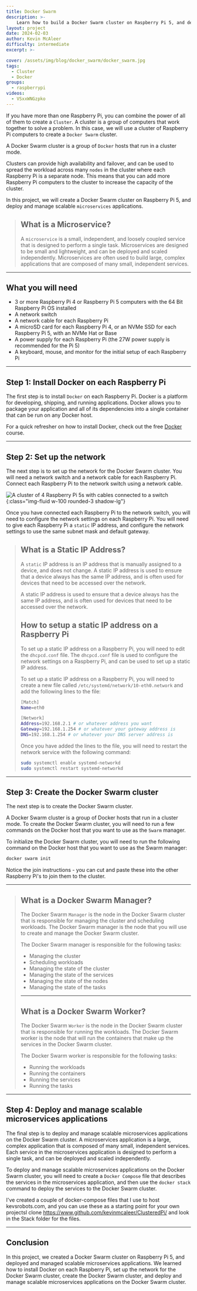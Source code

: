 ```yaml
---
title: Docker Swarm
description: >-
    Learn how to build a Docker Swarm cluster on Raspberry Pi 5, and deploy and manage scalable microservices applications.
layout: project
date: 2024-02-03
author: Kevin McAleer
difficulty: intermediate
excerpt: >-

cover: /assets/img/blog/docker_swarm/docker_swarm.jpg
tags:
  - Cluster
  - Docker
groups:
  - raspberrypi
videos:
  - VSxxWNGzpko
---
```


If you have more than one Raspberry Pi, you can combine the power of all of them to create a `Cluster`. A cluster is a group of computers that work together to solve a problem. In this case, we will use a cluster of Raspberry Pi computers to create a `Docker Swarm` cluster.

A Docker Swarm cluster is a group of `Docker` hosts that run in a cluster mode. 

Clusters can provide high availability and failover, and can be used to spread the workload across many `nodes` in the cluster where each Raspberry Pi is a separate node. This means that you can add more Raspberry Pi computers to the cluster to increase the capacity of the cluster.

In this project, we will create a Docker Swarm cluster on Raspberry Pi 5, and deploy and manage scalable `microservices` applications.

> ## What is a Microservice?
>
> A `microservice` is a small, independent, and loosely coupled service that is designed to perform a single task. Microservices are designed to be small and lightweight, and can be deployed and scaled independently. Microservices are often used to build large, complex applications that are composed of many small, independent services.

---

## What you will need

- 3 or more Raspberry Pi 4 or Raspberry Pi 5 computers with the 64 Bit Raspberry Pi OS installed
- A network switch
- A network cable for each Raspberry Pi
- A microSD card for each Raspberry Pi 4, or an NVMe SSD for each Raspberry Pi 5, with an NVMe Hat or Base
- A power supply for each Raspberry Pi (the 27W power supply is recommended for the Pi 5)
- A keyboard, mouse, and monitor for the initial setup of each Raspberry Pi

---

## Step 1: Install Docker on each Raspberry Pi

The first step is to install `Docker` on each Raspberry Pi. Docker is a platform for developing, shipping, and running applications. Docker allows you to package your application and all of its dependencies into a single container that can be run on any Docker host.

For a quick refresher on how to install Docker, check out the free [Docker](/learn/docker) course.

---

## Step 2: Set up the network

The next step is to set up the network for the Docker Swarm cluster. You will need a network switch and a network cable for each Raspberry Pi. Connect each Raspberry Pi to the network switch using a network cable.

![A cluster of 4 Raspberry Pi 5s with cables connected to a switch](/assets/img/blog/docker_swarm/network.jpg){:class="img-fluid w-100 rounded-3 shadow-lg"}

Once you have connected each Raspberry Pi to the network switch, you will need to configure the network settings on each Raspberry Pi. You will need to give each Raspberry Pi a `static` IP address, and configure the network settings to use the same subnet mask and default gateway.

> ## What is a Static IP Address?
>
> A `static` IP address is an IP address that is manually assigned to a device, and does not change. A static IP address is used to ensure that a device always has the same IP address, and is often used for devices that need to be accessed over the network.
>
> A static IP address is used to ensure that a device always has the same IP address, and is often used for devices that need to be accessed over the network.
>
> ## How to setup a static IP address on a Raspberry Pi
>
> To set up a static IP address on a Raspberry Pi, you will need to edit the `dhcpcd.conf` file. The `dhcpcd.conf` file is used to configure the network settings on a Raspberry Pi, and can be used to set up a static IP address.
>
> To set up a static IP address on a Raspberry Pi, you will need to create a new file called `/etc/systemd/network/10-eth0.network` and add the following lines to the file:
>
> ```bash
> [Match]
> Name=eth0
>
> [Network]
> Address=192.168.2.1 # or whatever address you want
> Gateway=192.168.1.254 # or whatever your gateway address is
> DNS=192.168.1.254 # or whatever your DNS server address is
> ```
>
> Once you have added the lines to the file, you will need to restart the network service with the following command:
>
> ```bash
> sudo systemctl enable systemd-networkd
> sudo systemctl restart systemd-networkd
> ```

---

## Step 3: Create the Docker Swarm cluster

The next step is to create the Docker Swarm cluster.

A Docker Swarm cluster is a group of Docker hosts that run in a cluster mode. To create the Docker Swarm cluster, you will need to run a few commands on the Docker host that you want to use as the `Swarm` manager.

To initialize the Docker Swarm cluster, you will need to run the following command on the Docker host that you want to use as the Swarm manager:

```bash
docker swarm init
```

Notice the join instructions - you can cut and paste these into the other Raspberry Pi's to join them to the cluster.

---

> ## What is a Docker Swarm Manager?
>
> The Docker Swarm `Manager` is the node in the Docker Swarm cluster that is responsible for managing the cluster and scheduling workloads. The Docker Swarm manager is the node that you will use to create and manage the Docker Swarm cluster.
>
> The Docker Swarm manager is responsible for the following tasks:
>
> - Managing the cluster
> - Scheduling workloads
> - Managing the state of the cluster
> - Managing the state of the services
> - Managing the state of the nodes
> - Managing the state of the tasks
>
> ---
>
> ## What is a Docker Swarm Worker?
>
> The Docker Swarm `Worker` is the node in the Docker Swarm cluster that is responsible for running the workloads. The Docker Swarm worker is the node that will run the containers that make up the services in the Docker Swarm cluster.
>
> The Docker Swarm worker is responsible for the following tasks:
>
> - Running the workloads
> - Running the containers
> - Running the services
> - Running the tasks

---

## Step 4: Deploy and manage scalable microservices applications

The final step is to deploy and manage scalable microservices applications on the Docker Swarm cluster. A microservices application is a large, complex application that is composed of many small, independent services. Each service in the microservices application is designed to perform a single task, and can be deployed and scaled independently.

To deploy and manage scalable microservices applications on the Docker Swarm cluster, you will need to create a `Docker Compose` file that describes the services in the microservices application, and then use the `docker stack` command to deploy the services to the Docker Swarm cluster.

I've created a couple of docker-compose files that I use to host kevsrobots.com, and you can use these as a starting point for your own projectsl clone <https://www.github.com/kevinmcaleer/ClusteredPi/> and look in the Stack folder for the files.

---

## Conclusion

In this project, we created a Docker Swarm cluster on Raspberry Pi 5, and deployed and managed scalable microservices applications. We learned how to install Docker on each Raspberry Pi, set up the network for the Docker Swarm cluster, create the Docker Swarm cluster, and deploy and manage scalable microservices applications on the Docker Swarm cluster.